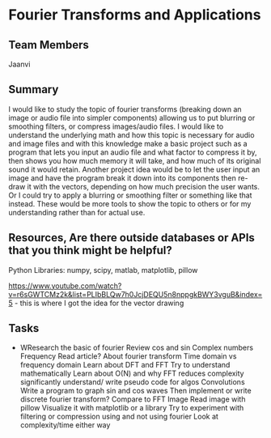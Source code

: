 <h1>Fourier Transforms and Applications</h1>
<h2>Team Members</h2>
<p>Jaanvi</p>
<h2>Summary</h2>
<p>I would like to study the topic of fourier transforms (breaking down an image or audio file into simpler components) allowing us to put blurring or smoothing filters, or compress images/audio files. I would like to understand the underlying math and how this topic is necessary for audio and image files and with this knowledge make a basic project such as a program that lets you input an audio file and what factor to compress it by, then shows you how much memory it will take, and how much of its original sound it would retain. Another project idea would be to let the user input an image and have the program break it down into its components then re-draw it with the vectors, depending on how much precision the user wants. Or I could try to apply a blurring or smoothing filter or something like that instead. These would be more tools to show the topic to others or for my understanding rather than for actual use.</p>
<h2>Resources, Are there outside databases or APIs that you think might be helpful?</h2>
<p>Python Libraries: numpy, scipy, matlab, matplotlib, pillow

https://www.youtube.com/watch?v=r6sGWTCMz2k&list=PLIbBLQw7h0JcjDEQU5n8nppgkBWY3vguB&index=5 - this is where I got the idea for the vector drawing
</p>

<h2>Tasks</h2>
<ul>
<li>WResearch the basic of fourier
Review cos and sin 
Complex numbers
Frequency
Read article? About fourier transform
Time domain vs frequency domain
Learn about DFT and FFT
Try to understand mathematically
Learn about O(N) and why FFT reduces complexity significantly
understand/ write pseudo code for algos
Convolutions 
Write a program to graph sin and cos waves
Then implement or write discrete fourier transform? 
Compare to FFT
Image
Read image with pillow
Visualize it with matplotlib or a library
Try to experiment with filtering or compression using and not using fourier
Look at complexity/time either way 
</li>
</ul>
